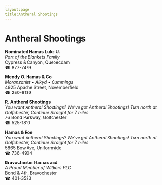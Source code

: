 ```yaml
---
layout:page
title:Antheral Shootings
---
```

# Antheral Shootings

**Nominated Hamas Luke U.**  
_Part of the Blankets Family_  
Cypress & Canyon, Quebecdam  
☎ 877-7479



**Mendy O. Hamas & Co**  
_Moranzanist • Alkyd • Cummings_  
4925 Apache Street, Novemberfield  
☎ 250-8189



**R. Antheral Shootings**  
_You want Antheral Shootings? We've got Antheral Shootings! 
Turn north at Golfchester, Continue Straight for 7 miles_  
76 Bond Parkway, Golfchester  
☎ 525-1810



**Hamas & Roe**  
_You want Antheral Shootings? We've got Antheral Shootings! 
Turn north at Golfchester, Continue Straight for 7 miles_  
5865 Bow Ave, Uniformside  
☎ 736-4904



**Bravochester Hamas and**  
_A Proud Member of Withers PLC_  
Bond & 4th, Bravochester  
☎ 401-3523



